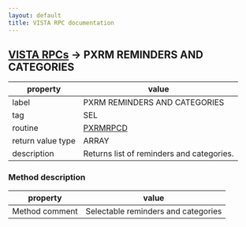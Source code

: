 ```yaml
---
layout: default
title: VISTA RPC documentation
---
```




## [VISTA RPCs](TableOfContent.md) &#8594; PXRM REMINDERS AND CATEGORIES 

 property | value 
--- | --- 
 label | PXRM REMINDERS AND CATEGORIES
 tag | SEL
 routine | [PXRMRPCD](http://code.osehra.org/dox/Routine_PXRMRPCD_source.html)
 return value type | ARRAY
 description | Returns list of reminders and categories.


### Method description

 property | value 
--- | --- 
 Method comment | Selectable reminders and categories